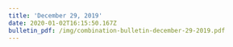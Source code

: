 ```yaml
---
title: 'December 29, 2019'
date: 2020-01-02T16:15:50.167Z
bulletin_pdf: /img/combination-bulletin-december-29-2019.pdf
---
```


